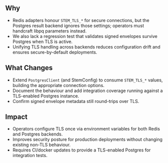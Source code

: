 ## Why
- Redis adapters honour `STEM_TLS_*` for secure connections, but the Postgres result backend ignores those settings; operators must handcraft libpq parameters instead.
- We also lack a regression test that validates signed envelopes survive Postgres when TLS is active.
- Unifying TLS handling across backends reduces configuration drift and ensures secure-by-default deployments.

## What Changes
- Extend `PostgresClient` (and StemConfig) to consume `STEM_TLS_*` values, building the appropriate connection options.
- Document the behaviour and add integration coverage running against a TLS-enabled Postgres instance.
- Confirm signed envelope metadata still round-trips over TLS.

## Impact
- Operators configure TLS once via environment variables for both Redis and Postgres backends.
- Improves security posture for production deployments without changing existing non-TLS behaviour.
- Requires CI/docker updates to provide a TLS-enabled Postgres for integration tests.
